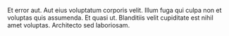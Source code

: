 Et error aut. Aut eius voluptatum corporis velit. Illum fuga qui culpa non et voluptas quis assumenda. Et quasi ut. Blanditiis velit cupiditate est nihil amet voluptas. Architecto sed laboriosam.